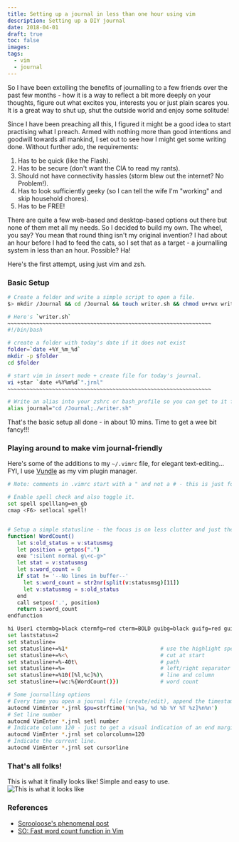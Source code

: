 ```yaml
---
title: Setting up a journal in less than one hour using vim
description: Setting up a DIY journal
date: 2018-04-01
draft: true
toc: false
images:
tags:
  - vim
  - journal
---
```


So I have been extolling the benefits of journalling to a few friends over the past
few months - how it is a way to reflect a bit more deeply on your thoughts, figure
out what excites you, interests you or just plain scares you. It is a great way to
shut up, shut the outside world and enjoy some solitude!

Since I have been preaching all this, I figured it might be a good idea to start
practising what I preach. Armed with nothing more than good intentions and goodwill
towards all mankind, I set out to see how I might get some writing done.
Without further ado, the requirements:

1. Has to be quick (like the Flash).
2. Has to be secure (don't want the CIA to read my rants).
3. Should not have connectivity hassles (storm blew out the internet? No Problem!).
4. Has to look sufficiently geeky (so I can tell the wife I'm "working" and skip household chores).
5. Has to be FREE!

There are quite a few web-based and desktop-based options out there but none of them met all my needs.
So I decided to build my own. The wheel, you say? You mean that round thing isn't my original invention?
I had about an hour before I had to feed the cats, so I set that as a target - a journalling system
in less than an hour. Possible? Ha!

Here's the first attempt, using just vim and zsh.


### Basic Setup

```bash
# Create a folder and write a simple script to open a file.
$> mkdir /Journal && cd /Journal && touch writer.sh && chmod u+rwx writer.sh`

# Here's `writer.sh`
~~~~~~~~~~~~~~~~~~~~~~~~~~~~~~~~~~~~~~~~~~~~~~~~~~~~~~~~~~~~~~~~
#!/bin/bash

# create a folder with today's date if it does not exist
folder=`date +%Y_%m_%d`
mkdir -p $folder
cd $folder

# start vim in insert mode + create file for today's journal.
vi +star `date +%Y%m%d`".jrnl"
~~~~~~~~~~~~~~~~~~~~~~~~~~~~~~~~~~~~~~~~~~~~~~~~~~~~~~~~~~~~~~~~

# Write an alias into your zshrc or bash_profile so you can get to it from anywhere.
alias journal="cd /Journal;./writer.sh"
```

That's the basic setup all done - in about 10 mins. Time to get a wee bit fancy!!!


### Playing around to make vim journal-friendly

Here's some of the additions to my `~/.vimrc` file, for elegant text-editing...
FYI, I use [Vundle](https://github.com/VundleVim/Vundle.vim) as my vim plugin manager.

```bash
# Note: comments in .vimrc start with a " and not a # - this is just for easier markdown.

# Enable spell check and also toggle it.
set spell spelllang=en_gb
cmap <F6> setlocal spell!


# Setup a simple statusline - the focus is on less clutter and just the info I need.
function! WordCount()
   let s:old_status = v:statusmsg
   let position = getpos(".")
   exe ":silent normal g\<c-g>"
   let stat = v:statusmsg
   let s:word_count = 0
   if stat != '--No lines in buffer--'
     let s:word_count = str2nr(split(v:statusmsg)[11])
     let v:statusmsg = s:old_status
   end
   call setpos('.', position)
   return s:word_count
endfunction

hi User1 ctermbg=black ctermfg=red cterm=BOLD guibg=black guifg=red gui=BOLD
set laststatus=2
set statusline=
set statusline+=%1*                             # use the highlight specified above.
set statusline+=%<\                             # cut at start
set statusline+=%-40t\                          # path
set statusline+=%=                              # left/right separator
set statusline+=%10([%l,%c]%)\                  # line and column
set statusline+=(wc:%{WordCount()})             # word count

# Some journalling options
# Every time you open a journal file (create/edit), append the timestamp
autocmd VimEnter *.jrnl $pu=strftime('%n[%a, %d %b %Y %T %z]%n%n')
# Set line number
autocmd VimEnter *.jrnl setl number
# Indicate column 120 - just to get a visual indication of an end margin.
autocmd VimEnter *.jrnl set colorcolumn=120
# Indicate the current line.
autocmd VimEnter *.jrnl set cursorline
```


### That's all folks!
This is what it finally looks like! Simple and easy to use.
![This is what it looks like](/images/journal.png)


### References
- [Scrooloose's phenomenal post](https://got-ravings.blogspot.com/2008/08/vim-pr0n-making-statuslines-that-own.html)
- [SO: Fast word count function in Vim](https://stackoverflow.com/a/4588161/566434)